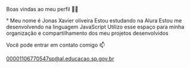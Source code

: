 Boas vindas ao meu perfil 💙💙

° Meu nome é Jonas Xavier oliveira
 Estou estudando na Alura
 Estou me desenvolvendo na linguagem JavaScript
 Utilizo esse espaço para minha organização e compartilhamento dos meu projetos desenvolvidos

Você pode entrar em contato comigo 📫

00001106770547sp@al.educacao.sp.gov.br

